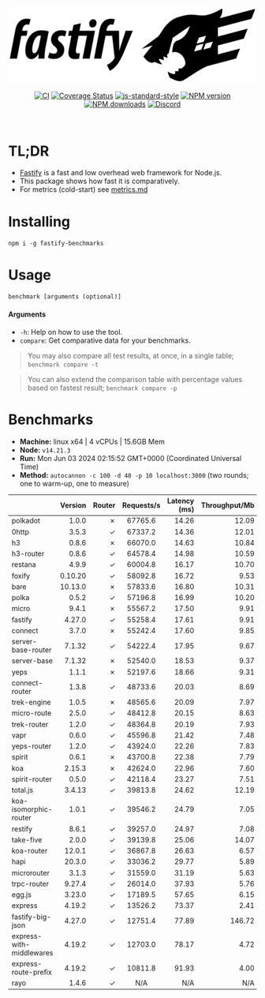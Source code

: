 <div align="center">
  <img src="https://github.com/fastify/graphics/raw/HEAD/fastify-landscape-outlined.svg" width="650" height="auto"/>
</div>

<div align="center">

[![CI](https://github.com/fastify/fastify/workflows/ci/badge.svg)](https://github.com/fastify/fastify/actions/workflows/ci.yml)
[![Coverage Status](https://coveralls.io/repos/github/fastify/fastify/badge.svg?branch=master)](https://coveralls.io/github/fastify/fastify?branch=master)
[![js-standard-style](https://img.shields.io/badge/code%20style-standard-brightgreen.svg?style=flat)](http://standardjs.com/)
[![NPM version](https://img.shields.io/npm/v/fastify.svg?style=flat)](https://www.npmjs.com/package/fastify)
[![NPM downloads](https://img.shields.io/npm/dm/fastify.svg?style=flat)](https://www.npmjs.com/package/fastify) [![Discord](https://img.shields.io/discord/725613461949906985)](https://discord.gg/fastify)

</div>
<br />

# TL;DR

* [Fastify](https://github.com/fastify/fastify) is a fast and low overhead web framework for Node.js.
* This package shows how fast it is comparatively.
* For metrics (cold-start) see [metrics.md](./METRICS.md)

# Installing

```
npm i -g fastify-benchmarks
```

# Usage

```
benchmark [arguments (optional)]
```

#### Arguments

* `-h`: Help on how to use the tool.
* `compare`: Get comparative data for your benchmarks.

> You may also compare all test results, at once, in a single table; `benchmark compare -t`

> You can also extend the comparison table with percentage values based on fastest result; `benchmark compare -p`
# Benchmarks

* __Machine:__ linux x64 | 4 vCPUs | 15.6GB Mem
* __Node:__ `v14.21.3`
* __Run:__ Mon Jun 03 2024 02:15:52 GMT+0000 (Coordinated Universal Time)
* __Method:__ `autocannon -c 100 -d 40 -p 10 localhost:3000` (two rounds; one to warm-up, one to measure)

|                          | Version | Router | Requests/s | Latency (ms) | Throughput/Mb |
| :--                      | --:     | --:    | :-:        | --:          | --:           |
| polkadot                 | 1.0.0   | ✗      | 67765.6    | 14.26        | 12.09         |
| 0http                    | 3.5.3   | ✓      | 67337.2    | 14.36        | 12.01         |
| h3                       | 0.8.6   | ✗      | 66070.0    | 14.63        | 10.84         |
| h3-router                | 0.8.6   | ✓      | 64578.4    | 14.98        | 10.59         |
| restana                  | 4.9.9   | ✓      | 60004.8    | 16.17        | 10.70         |
| foxify                   | 0.10.20 | ✓      | 58092.8    | 16.72        | 9.53          |
| bare                     | 10.13.0 | ✗      | 57833.6    | 16.80        | 10.31         |
| polka                    | 0.5.2   | ✓      | 57196.8    | 16.99        | 10.20         |
| micro                    | 9.4.1   | ✗      | 55567.2    | 17.50        | 9.91          |
| fastify                  | 4.27.0  | ✓      | 55258.4    | 17.61        | 9.91          |
| connect                  | 3.7.0   | ✗      | 55242.4    | 17.60        | 9.85          |
| server-base-router       | 7.1.32  | ✓      | 54222.4    | 17.95        | 9.67          |
| server-base              | 7.1.32  | ✗      | 52540.0    | 18.53        | 9.37          |
| yeps                     | 1.1.1   | ✗      | 52197.6    | 18.66        | 9.31          |
| connect-router           | 1.3.8   | ✓      | 48733.6    | 20.03        | 8.69          |
| trek-engine              | 1.0.5   | ✗      | 48565.6    | 20.09        | 7.97          |
| micro-route              | 2.5.0   | ✓      | 48412.8    | 20.15        | 8.63          |
| trek-router              | 1.2.0   | ✓      | 48364.8    | 20.19        | 7.93          |
| vapr                     | 0.6.0   | ✓      | 45596.8    | 21.42        | 7.48          |
| yeps-router              | 1.2.0   | ✓      | 43924.0    | 22.26        | 7.83          |
| spirit                   | 0.6.1   | ✗      | 43700.8    | 22.38        | 7.79          |
| koa                      | 2.15.3  | ✗      | 42624.0    | 22.96        | 7.60          |
| spirit-router            | 0.5.0   | ✓      | 42118.4    | 23.27        | 7.51          |
| total.js                 | 3.4.13  | ✓      | 39813.8    | 24.62        | 12.19         |
| koa-isomorphic-router    | 1.0.1   | ✓      | 39546.2    | 24.79        | 7.05          |
| restify                  | 8.6.1   | ✓      | 39257.0    | 24.97        | 7.08          |
| take-five                | 2.0.0   | ✓      | 39139.8    | 25.06        | 14.07         |
| koa-router               | 12.0.1  | ✓      | 36867.8    | 26.63        | 6.57          |
| hapi                     | 20.3.0  | ✓      | 33036.2    | 29.77        | 5.89          |
| microrouter              | 3.1.3   | ✓      | 31559.0    | 31.19        | 5.63          |
| trpc-router              | 9.27.4  | ✓      | 26014.0    | 37.93        | 5.76          |
| egg.js                   | 3.23.0  | ✓      | 17189.5    | 57.65        | 6.15          |
| express                  | 4.19.2  | ✓      | 13526.2    | 73.37        | 2.41          |
| fastify-big-json         | 4.27.0  | ✓      | 12751.4    | 77.89        | 146.72        |
| express-with-middlewares | 4.19.2  | ✓      | 12703.0    | 78.17        | 4.72          |
| express-route-prefix     | 4.19.2  | ✓      | 10811.8    | 91.93        | 4.00          |
| rayo                     | 1.4.6   | ✓      | N/A        | N/A          | N/A           |
